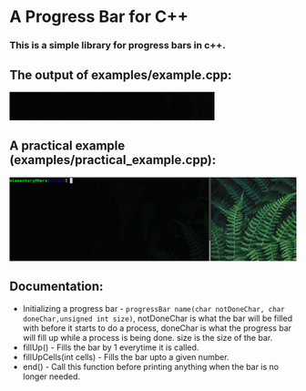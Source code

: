 # A Progress Bar for C++

### This is a simple library for progress bars in c++.

## The output of examples/example.cpp:
![](gifs/examples.gif)

## A practical example (examples/practical_example.cpp):
![](gifs/practical-example.gif)

## Documentation:

- Initializing a progress bar - `progressBar name(char notDoneChar, char doneChar,unsigned int size)`, notDoneChar is what the bar will be filled with before it starts to do a process, doneChar is what the progress bar will fill up while a process is being done. size is the size of the     bar.
- fillUp() - Fills the bar by 1 everytime it is called.
- fillUpCells(int cells) - Fills the bar upto a given number.
- end() - Call this function before printing anything when the bar is no longer needed.
